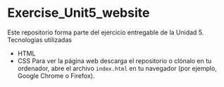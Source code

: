 # Exercise_Unit5_website
Este repositorio forma parte del ejercicio entregable de la Unidad 5.  
 Tecnologías utilizadas
- HTML
- CSS
Para ver la página web descarga el repositorio o clónalo en tu ordenador, 
abre el archivo `index.html` en tu navegador (por ejemplo, Google Chrome o Firefox).
